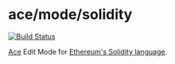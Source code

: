 # ace/mode/solidity

[![Build Status](https://travis-ci.org/raphaelhuefner/ace-mode-solidity.svg?branch=master)](https://travis-ci.org/raphaelhuefner/ace-mode-solidity)

[Ace](https://ace.c9.io/) Edit Mode for [Ethereum's Solidity language](https://solidity.readthedocs.io/en/latest/).

